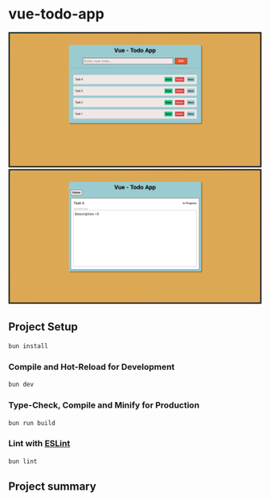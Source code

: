 # vue-todo-app

![Home View](./images/home_view.png)
![More View](./images/more_view.png)

## Project Setup

```sh
bun install
```

### Compile and Hot-Reload for Development

```sh
bun dev
```

### Type-Check, Compile and Minify for Production

```sh
bun run build
```

### Lint with [ESLint](https://eslint.org/)

```sh
bun lint
```

## Project summary
